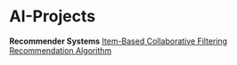 # AI-Projects
**Recommender Systems**
[Item-Based Collaborative Filtering Recommendation Algorithm]()
